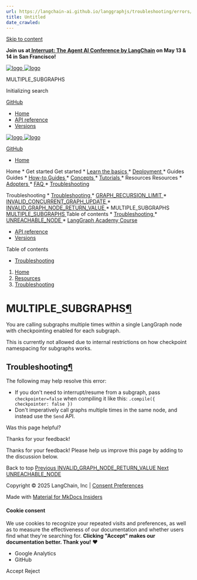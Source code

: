 ```yaml
---
url: https://langchain-ai.github.io/langgraphjs/troubleshooting/errors/MULTIPLE_SUBGRAPHS/
title: Untitled
date_crawled: 
---
```


[ Skip to content ](https://langchain-ai.github.io/langgraphjs/troubleshooting/errors/MULTIPLE_SUBGRAPHS/#multiple_subgraphs)

**Join us at[ Interrupt: The Agent AI Conference by LangChain](https://interrupt.langchain.com/) on May 13 & 14 in San Francisco!**

[ ![logo](https://langchain-ai.github.io/langgraphjs/static/wordmark_dark.svg) ![logo](https://langchain-ai.github.io/langgraphjs/static/wordmark_light.svg) ](https://langchain-ai.github.io/langgraphjs/)

MULTIPLE_SUBGRAPHS 

[ ](https://langchain-ai.github.io/langgraphjs/troubleshooting/errors/MULTIPLE_SUBGRAPHS/?q= "Share")

Initializing search 

[ GitHub  ](https://github.com/langchain-ai/langgraphjs "Go to repository")

  * [ Home ](https://langchain-ai.github.io/langgraphjs/)
  * [ API reference ](https://langchain-ai.github.io/langgraphjs/reference/)
  * [ Versions ](https://langchain-ai.github.io/langgraphjs/versions/)



[ ![logo](https://langchain-ai.github.io/langgraphjs/static/wordmark_dark.svg) ![logo](https://langchain-ai.github.io/langgraphjs/static/wordmark_light.svg) ](https://langchain-ai.github.io/langgraphjs/)

[ GitHub  ](https://github.com/langchain-ai/langgraphjs "Go to repository")

  * [ Home  ](https://langchain-ai.github.io/langgraphjs/)

Home 
    * Get started  Get started 
      * [ Learn the basics  ](https://langchain-ai.github.io/langgraphjs/tutorials/quickstart/)
      * [ Deployment  ](https://langchain-ai.github.io/langgraphjs/tutorials/deployment/)
    * Guides  Guides 
      * [ How-to Guides  ](https://langchain-ai.github.io/langgraphjs/how-tos/)
      * [ Concepts  ](https://langchain-ai.github.io/langgraphjs/concepts/)
      * [ Tutorials  ](https://langchain-ai.github.io/langgraphjs/tutorials/)
    * Resources  Resources 
      * [ Adopters  ](https://langchain-ai.github.io/langgraphjs/adopters/)
      * [ FAQ  ](https://langchain-ai.github.io/langgraphjs/concepts/faq/)
      * [ Troubleshooting  ](https://langchain-ai.github.io/langgraphjs/troubleshooting/errors/)

Troubleshooting 
        * [ Troubleshooting  ](https://langchain-ai.github.io/langgraphjs/troubleshooting/errors/)
        * [ GRAPH_RECURSION_LIMIT  ](https://langchain-ai.github.io/langgraphjs/troubleshooting/errors/GRAPH_RECURSION_LIMIT/)
        * [ INVALID_CONCURRENT_GRAPH_UPDATE  ](https://langchain-ai.github.io/langgraphjs/troubleshooting/errors/INVALID_CONCURRENT_GRAPH_UPDATE/)
        * [ INVALID_GRAPH_NODE_RETURN_VALUE  ](https://langchain-ai.github.io/langgraphjs/troubleshooting/errors/INVALID_GRAPH_NODE_RETURN_VALUE/)
        * MULTIPLE_SUBGRAPHS  [ MULTIPLE_SUBGRAPHS  ](https://langchain-ai.github.io/langgraphjs/troubleshooting/errors/MULTIPLE_SUBGRAPHS/) Table of contents 
          * [ Troubleshooting  ](https://langchain-ai.github.io/langgraphjs/troubleshooting/errors/MULTIPLE_SUBGRAPHS/#troubleshooting)
        * [ UNREACHABLE_NODE  ](https://langchain-ai.github.io/langgraphjs/troubleshooting/errors/UNREACHABLE_NODE/)
      * [ LangGraph Academy Course  ](https://academy.langchain.com/courses/intro-to-langgraph)
  * [ API reference  ](https://langchain-ai.github.io/langgraphjs/reference/)
  * [ Versions  ](https://langchain-ai.github.io/langgraphjs/versions/)



Table of contents 

  * [ Troubleshooting  ](https://langchain-ai.github.io/langgraphjs/troubleshooting/errors/MULTIPLE_SUBGRAPHS/#troubleshooting)



  1. [ Home  ](https://langchain-ai.github.io/langgraphjs/)
  2. [ Resources  ](https://langchain-ai.github.io/langgraphjs/adopters/)
  3. [ Troubleshooting  ](https://langchain-ai.github.io/langgraphjs/troubleshooting/errors/)



# MULTIPLE_SUBGRAPHS[¶](https://langchain-ai.github.io/langgraphjs/troubleshooting/errors/MULTIPLE_SUBGRAPHS/#multiple_subgraphs "Permanent link")

You are calling subgraphs multiple times within a single LangGraph node with checkpointing enabled for each subgraph.

This is currently not allowed due to internal restrictions on how checkpoint namespacing for subgraphs works.

## Troubleshooting[¶](https://langchain-ai.github.io/langgraphjs/troubleshooting/errors/MULTIPLE_SUBGRAPHS/#troubleshooting "Permanent link")

The following may help resolve this error:

  * If you don't need to interrupt/resume from a subgraph, pass `checkpointer=false` when compiling it like this: `.compile({ checkpointer: false })`
  * Don't imperatively call graphs multiple times in the same node, and instead use the `Send`[](https://langchain-ai.github.io/langgraphjs/reference/classes/langgraph.Send.html) API.

Was this page helpful? 

Thanks for your feedback! 

Thanks for your feedback! Please help us improve this page by adding to the discussion below. 

Back to top  [ Previous  INVALID_GRAPH_NODE_RETURN_VALUE  ](https://langchain-ai.github.io/langgraphjs/troubleshooting/errors/INVALID_GRAPH_NODE_RETURN_VALUE/) [ Next  UNREACHABLE_NODE  ](https://langchain-ai.github.io/langgraphjs/troubleshooting/errors/UNREACHABLE_NODE/)

Copyright © 2025 LangChain, Inc | [Consent Preferences](https://langchain-ai.github.io/langgraphjs/troubleshooting/errors/MULTIPLE_SUBGRAPHS/#__consent)

Made with [ Material for MkDocs Insiders ](https://squidfunk.github.io/mkdocs-material/)

[ ](https://langchain-ai.github.io/langgraph/ "langchain-ai.github.io") [ ](https://github.com/langchain-ai/langgraphjs "github.com") [ ](https://twitter.com/LangChainAI "twitter.com")

#### Cookie consent

We use cookies to recognize your repeated visits and preferences, as well as to measure the effectiveness of our documentation and whether users find what they're searching for. **Clicking "Accept" makes our documentation better. Thank you!** ❤️

  * Google Analytics 
  * GitHub 



Accept Reject
